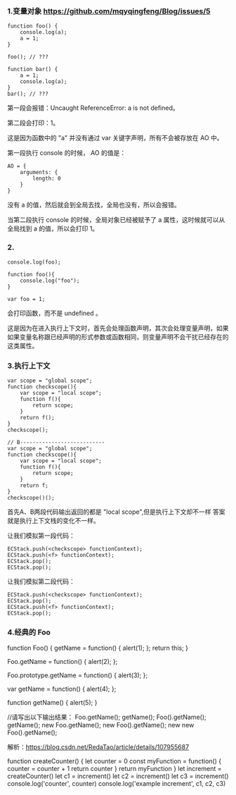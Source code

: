  ### 1.变量对象 https://github.com/mqyqingfeng/Blog/issues/5
```
function foo() {
    console.log(a);
    a = 1;
}

foo(); // ???

function bar() {
    a = 1;
    console.log(a);
}
bar(); // ???
```
第一段会报错：Uncaught ReferenceError: a is not defined。

第二段会打印：1。

这是因为函数中的 "a" 并没有通过 var 关键字声明，所有不会被存放在 AO 中。

第一段执行 console 的时候， AO 的值是：
```
AO = {
    arguments: {
        length: 0
    }
}
```
没有 a 的值，然后就会到全局去找，全局也没有，所以会报错。

当第二段执行 console 的时候，全局对象已经被赋予了 a 属性，这时候就可以从全局找到 a 的值，所以会打印 1。

### 2.
```
console.log(foo);

function foo(){
    console.log("foo");
}

var foo = 1;
```
会打印函数，而不是 undefined 。

这是因为在进入执行上下文时，首先会处理函数声明，其次会处理变量声明，如果如果变量名称跟已经声明的形式参数或函数相同，则变量声明不会干扰已经存在的这类属性。

### 3.执行上下文
```
var scope = "global scope";
function checkscope(){
    var scope = "local scope";
    function f(){
        return scope;
    }
    return f();
}
checkscope();

// B---------------------------
var scope = "global scope";
function checkscope(){
    var scope = "local scope";
    function f(){
        return scope;
    }
    return f;
}
checkscope()();
```
首先A、B两段代码输出返回的都是 "local scope",但是执行上下文却不一样
答案就是执行上下文栈的变化不一样。

让我们模拟第一段代码：
```
ECStack.push(<checkscope> functionContext);
ECStack.push(<f> functionContext);
ECStack.pop();
ECStack.pop();
```
让我们模拟第二段代码：
```
ECStack.push(<checkscope> functionContext);
ECStack.pop();
ECStack.push(<f> functionContext);
ECStack.pop();
```

### 4.经典的 Foo
function Foo() {
  getName = function() {
    alert(1);
  };
  return this;
}

Foo.getName = function() {
  alert(2);
};

Foo.prototype.getName = function() {
  alert(3);
};

var getName = function() {
  alert(4);
};

function getName() {
  alert(5);
}

//请写出以下输出结果：
Foo.getName();
getName();
Foo().getName();
getName();
new Foo.getName();
new Foo().getName();
new new Foo().getName();

解析：https://blog.csdn.net/RedaTao/article/details/107955687

function createCounter() {
  let counter = 0
   const myFunction = function() {
     counter = counter + 1
    return counter
  }
    return myFunction
 }
 let increment = createCounter()
 let c1 = increment()
 let c2 = increment()
 let c3 = increment()
 console.log('counter', counter)
 console.log('example increment', c1, c2, c3)


 